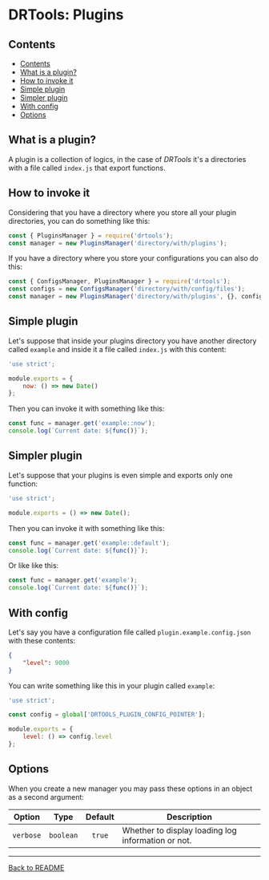 # DRTools: Plugins
## Contents
<!-- TOC depthFrom:2 updateOnSave:true -->

- [Contents](#contents)
- [What is a plugin?](#what-is-a-plugin)
- [How to invoke it](#how-to-invoke-it)
- [Simple plugin](#simple-plugin)
- [Simpler plugin](#simpler-plugin)
- [With config](#with-config)
- [Options](#options)

<!-- /TOC -->

## What is a plugin?
A plugin is a collection of logics, in the case of _DRTools_ it's a directories
with a file called `index.js` that export functions.

## How to invoke it
Considering that you have a directory where you store all your plugin directories,
you can do something like this:
```js
const { PluginsManager } = require('drtools');
const manager = new PluginsManager('directory/with/plugins');
```

If you have a directory where you store your configurations you can also do this:
```js
const { ConfigsManager, PluginsManager } = require('drtools');
const configs = new ConfigsManager('directory/with/config/files');
const manager = new PluginsManager('directory/with/plugins', {}, configs);
```

## Simple plugin
Let's suppose that inside your plugins directory you have another directory called
`example` and inside it a file called `index.js` with this content:
```js
'use strict';

module.exports = {
    now: () => new Date()
};
```

Then you can invoke it with something like this:
```js
const func = manager.get('example::now');
console.log(`Current date: ${func()}`);
```

## Simpler plugin
Let's suppose that your plugins is even simple and exports only one function:
```js
'use strict';

module.exports = () => new Date();
```

Then you can invoke it with something like this:
```js
const func = manager.get('example::default');
console.log(`Current date: ${func()}`);
```

Or like like this:
```js
const func = manager.get('example');
console.log(`Current date: ${func()}`);
```

## With config
Let's say you have a configuration file called `plugin.example.config.json` with
these contents:
```json
{
    "level": 9000
}
```

You can write something like this in your plugin called `example`:
```js
'use strict';

const config = global['DRTOOLS_PLUGIN_CONFIG_POINTER'];

module.exports = {
    level: () => config.level
};
```

## Options
When you create a new manager you may pass these options in an object as a second
argument:

| Option    |    Type   | Default | Description                                        |
|-----------|:---------:|:-------:|----------------------------------------------------|
| `verbose` | `boolean` |  `true` | Whether to display loading log information or not. |

----
[Back to README](../README.md)
